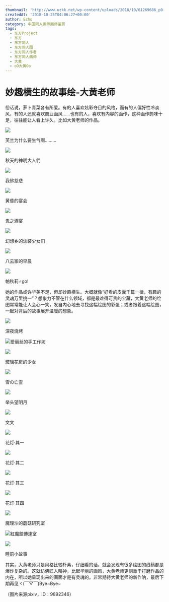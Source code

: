 ```yaml
---
thumbnail: 'http://www.uzkk.net/wp-content/uploads/2018/10/61269686_p0-825x510.jpg'
createdAt: '2018-10-25T04:06:27+00:00'
author: Echo
category: 中国同人画师画师鉴赏
tags:
  - 东方Project
  - 东方
  - 东方同人
  - 东方同人图
  - 东方同人作者
  - 东方同人画师
  - 大黄
  - oO大黄Oo
---
```


# 妙趣横生的故事绘-大黄老师

俗话说，萝卜青菜各有所爱。有的人喜欢炫彩夺目的风格，而有的人偏好性冷淡风，有的人还就喜欢商业画风……也有的人，喜欢有内容的画作，这种画作韵味十足，往往能让人看上许久。比如大黄老师的作品。

![](http://www.uzkk.net/wp-content/uploads/2018/10/52251316_p0-1024x598.jpg)

芙兰为什么要生气啊………

![](http://www.uzkk.net/wp-content/uploads/2018/10/59128984_p0-1024x558.jpg)

秋天的神明大人們

![](http://www.uzkk.net/wp-content/uploads/2018/10/54778771_p0-1024x598.jpg)

我佛慈悲

![](http://www.uzkk.net/wp-content/uploads/2018/10/53031871_p0-1024x576.jpg)

黄昏的宴会

![](http://www.uzkk.net/wp-content/uploads/2018/10/63062872_p0-1024x561.jpg)

鬼之酒宴

![](http://www.uzkk.net/wp-content/uploads/2018/10/65916186_p0-1024x561.jpg)

幻想乡的泳装少女们

![](http://www.uzkk.net/wp-content/uploads/2018/10/65930664_p0-1024x561.jpg)

八云家的早晨

![](http://www.uzkk.net/wp-content/uploads/2018/10/52576256_p0-724x1024.jpg)

帕秋莉♂go!

她的作品或许华美不足，但却妙趣横生。大概就像“好看的皮囊千篇一律，有趣的灵魂万里挑一”？想象力不管在什么领域，都是最难得可贵的宝藏，大黄老师的绘图常常能让人会心一笑，发自内心地去寻找这幅绘图的彩蛋；或者跟着这幅绘图，一起对背后的故事展开温暖的想象。

![](http://www.uzkk.net/wp-content/uploads/2018/10/69644346_p0-1024x561.jpg)

深夜烧烤

![](http://www.uzkk.net/wp-content/uploads/2018/10/61269686_p0-1024x560.jpg)爱丽丝的手工作坊

![](http://www.uzkk.net/wp-content/uploads/2018/10/67248561_p0-1024x561.jpg)

玻璃花房的少女

![](http://www.uzkk.net/wp-content/uploads/2018/10/66194388_p0-1024x561.jpg)

雪の亡霊

![](http://www.uzkk.net/wp-content/uploads/2018/10/63363216_p0-1024x561.jpg)

举头望明月

![](http://www.uzkk.net/wp-content/uploads/2018/10/57208835_p0-724x1024.jpg)

文文

![](http://www.uzkk.net/wp-content/uploads/2018/10/67539029_p0-724x1024.jpg)

花灯·其一

![](http://www.uzkk.net/wp-content/uploads/2018/10/67554873_p0-724x1024.jpg)

花灯·其二

![](http://www.uzkk.net/wp-content/uploads/2018/10/67573635_p0-724x1024.jpg)

花灯·其三

![](http://www.uzkk.net/wp-content/uploads/2018/10/67604440_p0-724x1024.jpg)

花灯·其四

![](http://www.uzkk.net/wp-content/uploads/2018/10/52036220_p0.jpg)

魔理沙的蘑菇研究室

![](http://www.uzkk.net/wp-content/uploads/2018/10/64529008_p0-724x1024.jpg)紅魔館傳達室

![](http://www.uzkk.net/wp-content/uploads/2018/10/63236562_p0-724x1024.jpg)

睡前小故事

其实，大黄老师只是风格比较朴素，仔细看的话，就会发现有很多绘图的线稿都是爆炸复杂的。这就仿佛匠人精神，比起华丽的画风，大黄老师更侧重于打磨作品的内在，所以她呈现出来的画面才是有灵魂的。非常期待大黄老师的新作呐，最后下期再见ヾ(￣▽￣)Bye~Bye~

（图片来源pixiv，ID：9892346）

